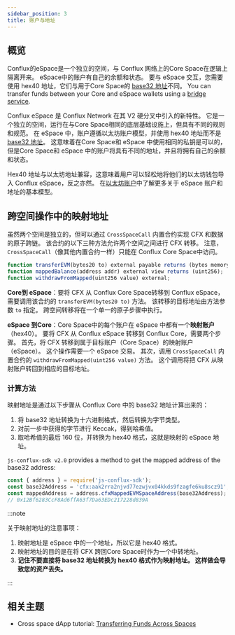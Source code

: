 ```yaml
---
sidebar_position: 3
title: 账户与地址
---
```


## 概览

Conflux的eSpace是一个独立的空间，与 Conflux 网络上的Core Space在逻辑上隔离开来。 eSpace中的账户有自己的余额和状态。 要与 eSpace 交互，您需要使用 hex40 地址，它们与用于Core Space的 [base32 地址](../../core/learn/core-space-basics/addresses.md)不同。 You can transfer funds between your Core and eSpace wallets using a [bridge service](../../general/tutorials/transferring-funds/transfer-funds-across-spaces.md).

Conflux eSpace 是 Conflux Network 在其 V2 硬分叉中引入的新特性。 它是一个独立的空间，运行在与Core Space相同的底层基础设施上，但具有不同的规则和规范。 在 eSpace 中，账户遵循以太坊账户模型，并使用 hex40 地址而不是 [base32 地址](../../core/learn/core-space-basics/addresses.md)。 这意味着在Core Space和 eSpace 中使用相同的私钥是可以的，但是Core Space和 eSpace 中的账户将具有不同的地址，并且将拥有自己的余额和状态。

Hex40 地址与以太坊地址兼容，这意味着用户可以轻松地将他们的以太坊钱包导入 Conflux eSpace，反之亦然。 在[以太坊账户](https://ethereum.org/en/developers/docs/accounts/)中了解更多关于 eSpace 账户和地址的基本模型。


## 跨空间操作中的映射地址

虽然两个空间是独立的，但可以通过 `CrossSpaceCall` 内置合约实现 CFX 和数据的原子跨链。 该合约的以下三种方法允许两个空间之间进行 CFX 转移。 注意，`CrossSpaceCall`（像其他内置合约一样）只能在 Conflux Core Space中访问。

```js
function transferEVM(bytes20 to) external payable returns (bytes memory output);
function mappedBalance(address addr) external view returns (uint256);
function withdrawFromMapped(uint256 value) external;
```

**Core到 eSpace**：要将 CFX 从 Conflux Core Space转移到 Conflux eSpace，需要调用该合约的 `transferEVM(bytes20 to)` 方法。 该转移的目标地址由方法参数 `to` 指定。 跨空间转移将在一个单一的原子步骤中执行。

**eSpace 到Core**：Core Space中的每个账户在 eSpace 中都有一个**映射账户**（hex40）。 要将 CFX 从 Conflux eSpace 转移到 Conflux Core，需要两个步骤。 首先，将 CFX 转移到属于目标账户（Core Space）的映射账户（eSpace）。 这个操作需要一个 eSpace 交易。 其次，调用 `CrossSpaceCall` 内置合约的 `withdrawFromMapped(uint256 value)` 方法。 这个调用将把 CFX 从映射账户转回到相应的目标地址。

### 计算方法

映射地址是通过以下步骤从 Conflux Core 中的 base32 地址计算出来的：

1. 将 base32 地址转换为十六进制格式，然后转换为字节类型。
2. 对前一步中获得的字节进行 Keccak，得到哈希值。
3. 取哈希值的最后 160 位，并转换为 hex40 格式，这就是映射的 eSpace 地址。

`js-conflux-sdk v2.0` provides a method to get the mapped address of the base32 address:

```js
const { address } = require('js-conflux-sdk');
const base32Address = 'cfx:aak2rra2njvd77ezwjvx04kkds9fzagfe6ku8scz91';
const mappedAddress = address.cfxMappedEVMSpaceAddress(base32Address);
// 0x12Bf6283CcF8Ad6ffA63f7Da63EDc217228d839A
```

:::note

关于映射地址的注意事项：

1. 映射地址是 eSpace 中的一个地址，所以它是 hex40 格式。
2. 映射地址的目的是在将 CFX 跨回Core Space时作为一个中转地址。
3. **记住不要直接将 base32 地址转换为 hex40 格式作为映射地址。 这样做会导致您的资产丢失。**

:::

## 相关主题

* Cross space dApp tutorial: [Transferring Funds Across Spaces](../../general/tutorials/transferring-funds/transfer-funds-across-spaces.md)
